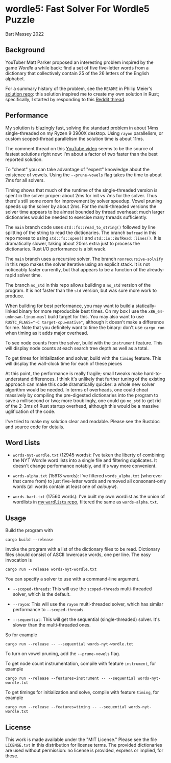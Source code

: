 # wordle5: Fast Solver For Wordle5 Puzzle
Bart Massey 2022

## Background

YouTuber Matt Parker proposed an interesting problem
inspired by the game *Wordle* a while back: find a set of
five five-letter words from a dictionary that collectively
contain 25 of the 26 letters of the English alphabet.

For a summary history of the problem, see the `README` in
Philip Meier's
[solution repo](https://github.com/pmeier/parker-word-puzzle):
this solution inspired me to create my own solution in Rust;
specifically, I started by responding to this
[Reddit thread](https://www.reddit.com/r/learnrust/comments/x5ykmt/comment/in7l45g/).

## Performance

My solution is blazingly fast, solving the standard problem
in about 14ms single-threaded on my Ryzen 9 3900X desktop.
Using `rayon` parallelism, or custom scoped-thread
parallelism the solution time is about 11ms.

The comment thread on this
[YouTube video](https://youtu.be/Y37WiO55bxs) seems to be
the source of fastest solutions right now: I'm about a
factor of two faster than the best reported solution.

To "cheat" you can take advantage of "expert" knowledge
about the existence of vowels. Using the `--prune-vowels`
flag takes the time to about 7ms for all solvers.

Timing shows that much of the runtime of the single-threaded
version is spent in the solver proper: about 2ms for init vs
7ms for the solver. Thus there's still some room for
improvement by solver speedup. Vowel pruning speeds up the
solver by about 2ms. For the multi-threaded versions the
solver time appears to be almost bounded by thread overhead:
much larger dictionaries would be needed to exercise many
threads sufficiently.

The `main` branch code uses `std::fs::read_to_string()`
followed by line splitting of the string to read the
dictionaries. The branch `bufread` in this repo moves to
using `std::fs::open()` and `std::io::BufRead::lines()`. It
is dramatically slower, taking about 20ms extra just to
process the dictionaries. Rust I/O performance is a bit
wack.

The `main` branch uses a recursive solver. The branch
`nonrecursive-solvify` in this repo makes the solver
iterative using an explicit stack. It is not noticeably
faster currently, but that appears to be a function of the
already-rapid solver time.

The branch `no_std` in this repo allows building a `no_std`
version of the program. It is not faster than the `std`
version, but was sure more work to produce.

When building for best performance, you may want to build a
statically-linked binary for more reproducible best times.
On my box I use the `x86_64-unknown-linux-musl` build target
for this. You may also want to use `RUSTC_FLAGS="-C
target-cpu=native"`, although it doesn't make a difference
for me. Note that you definitely want to time the binary:
don't use `cargo run` when timing as it adds major overhead.

To see node counts from the solver, build with the
`instrument` feature. This will display node counts at each
search tree depth as well as a total.

To get times for initialization and solver, build with the
`timing` feature. This will display the wall-clock time for
each of these pieces

At this point, the performance is really fragile; small
tweaks make hard-to-understand differences. I think it's
unlikely that further tuning of the existing approach can
make this code dramatically quicker: a whole new solver
algorithm would be needed. In terms of overheads, one could
cheat massively by compiling the pre-digested dictionaries
into the program to save a millisecond or two; more
troublingly, one could go `no_std` to get rid of the 2-3ms
of Rust startup overhead, although this would be a massive
uglification of the code.

I've tried to make my solution clear and readable. Please
see the Rustdoc and source code for details.

## Word Lists

* `words-nyt-wordle.txt` (12945 words): I've taken the
  liberty of combining the NYT Wordle word lists into a
  single file and filtering duplicates. It doesn't change
  performance notably, and it's way more convenient.

* `words-alpha.txt` (15913 words): I've filtered
  `words_alpha.txt` (wherever that came from) to just
  five-letter words and removed all consonant-only words
  (all words contain at least one of *aeiouyw*).

* `words-bart.txt` (17560 words): I've built my own wordlist
  as the union of wordlists in
  [my `wordlists` repo](https://github.com/BartMassey/wordlists),
  filtered the same as `words-alpha.txt`.

## Usage

Build the program with
```
cargo build --release
```

Invoke the program with a list of the dictionary files to be
read. Dictionary files should consist of ASCII lowercase
words, one per line. The easy invocation is

```
cargo run --release words-nyt-wordle.txt
```

You can specify a solver to use with a command-line
argument.

* `--scoped-threads`: This will use the `scoped-threads` multi-threaded solver,
  which is the default.

* `--rayon`: This will use the `rayon` multi-threaded solver, which has similar
  performance to `--scoped-threads`.

* `--sequential`: This will get the sequential
  (single-threaded) solver. It's slower than the
  multi-threaded ones.

So for example
```
cargo run --release -- --sequential words-nyt-wordle.txt
```

To turn on vowel pruning, add the `--prune-vowels` flag.

To get node count instrumentation, compile with feature
`instrument`, for example
```
cargo run --release --features=instrument -- --sequential words-nyt-wordle.txt
```

To get timings for initialization and solve, compile with feature
`timing`, for example
```
cargo run --release --features=timing -- --sequential words-nyt-wordle.txt
```

## License

This work is made available under the "MIT License."  Please
see the file `LICENSE.txt` in this distribution for license
terms.  The provided dictionaries are used without
permission: no license is provided, express or implied, for
these.
